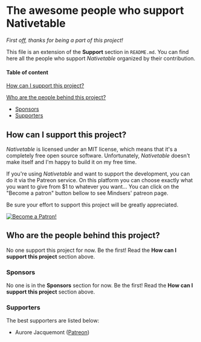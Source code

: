 # The awesome people who support Nativetable

*First off, thanks for being a part of this project!*

This file is an extension of the **Support** section in `README.md`. You can find here all the people who support *Nativetable* organized by their contribution.

#### Table of content

[How can I support this project?](#how-can-i-support-this-project)

[Who are the people behind this project?](#who-are-the-people-behind-this-project)

* [Sponsors](#sponsors)
* [Supporters](#supporters)

## How can I support this project?

*Nativetable* is licensed under an MIT license, which means that it's a completely free open source software. Unfortunately, *Nativetable* doesn't make itself and I'm happy to build it on my free time.

If you're using *Nativetable* and want to support the development, you can do it via the Patreon service. On this platform you can choose exactly what you want to give from $1 to whatever you want... You can click on the "Become a patron" button bellow to see Mindsers' patreon page.

Be sure your effort to support this project will be greatly appreciated.

[![Become a Patron!](https://c5.patreon.com/external/logo/become_a_patron_button.png)](https://www.patreon.com/bePatron?u=9715649)

## Who are the people behind this project?

No one support this project for now. Be the first! Read the **How can I support this project** section above.

### Sponsors

No one is in the **Sponsors** section for now. Be the first! Read the **How can I support this project** section above.

### Supporters

The best supporters are listed below:

- Aurore Jacquemont ([Patreon](https://www.patreon.com/manicoja/creators))
